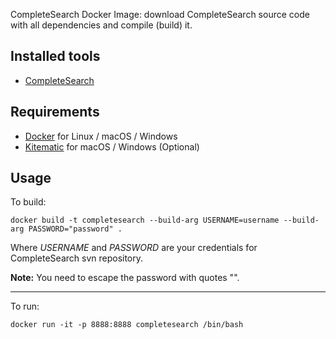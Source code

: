 CompleteSearch Docker Image: download CompleteSearch source code with all dependencies and compile (build) it.

## Installed tools

* [CompleteSearch](http://ad-wiki.informatik.uni-freiburg.de/completesearch)

## Requirements

* [Docker](https://docs.docker.com/installation/) for Linux / macOS / Windows
* [Kitematic](https://kitematic.com) for macOS / Windows (Optional)

## Usage

To build:
```
docker build -t completesearch --build-arg USERNAME=username --build-arg PASSWORD="password" .
```
Where *USERNAME* and *PASSWORD* are your credentials for CompleteSearch svn repository.

**Note:** You need to escape the password with quotes "".

---

To run:
```
docker run -it -p 8888:8888 completesearch /bin/bash  
```
